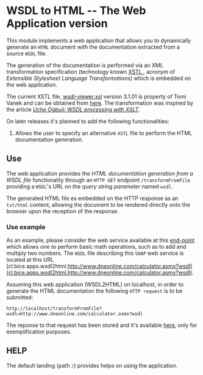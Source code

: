 # WSDL to HTML -- The Web Application version

This module implements a web application that allows you to dynamically generate an `HTML` document with the
 documentation extracted from a source `WSDL` file.
 
The generation of the documentation is performed via an XML transformation specification (technology known [XSTL
](https://en.wikipedia.org/wiki/XSLT), acronym of _Extensible Stylesheet Language Transformations_) which is embedded
 on the web application.

The current XSTL file, [wsdl-viewer.xsl](./src/main/resources/wsdl-viewer.xsl) version 3.1.01 is property of Tomi
 Vanek and can be obtained from [here](cl.bice.apps.wsdl2html.http://tomi.vanek.sk/xml/wsdl-viewer.xsl). The transformation was inspired by
  the article _[Uche Ogbuji: WSDL processing with XSLT](cl.bice.apps.wsdl2html.http://www-106.ibm.com/developerworks/library/ws-trans/index.html)_.
 
On later releases it's planned to add the following functionalities:
 1. Allows the user to specify an alternative `XSTL` file to perform the HTML documentation generation.
 
## Use

The web application provides the _HTML documentation generation from a WSDL file_ functionality through an `HTTP GET`
 endpoint  `/transformFromFile` providing a `WSDL`'s URL on the _query string parameter_ named `wsdl`.

The generated HTML file es embedded on the HTTP response as an ```txt/html``` content, allowing the document to be
 rendered directly onto the browser upon the reception of the response.

### Use example

As an example, please consider the web service available at this [end-point](cl.bice.apps.wsdl2html.http://www.dneonline.com/calculator.asmx
) which allows one to perform basic math operations, such as to add and multiply two numbers. The `WSDL` file
 describing this `SOAP` web service is located at this URL 
 [cl.bice.apps.wsdl2html.http://www.dneonline.com/calculator.asmx?wsdl](cl.bice.apps.wsdl2html.http://www.dneonline.com/calculator.asmx?wsdl). 

Assuming this web application (WSDL2HTML) on localhost, in order to generate the HTML documentation the following
 `HTTP request` is to be submitted:

```
http://localhost/transformFromFile?wsdl=http://www.dneonline.com/calculator.asmx?wsdl
```

The reponse to that request has been stored and it's available [here](src/test/resources/output.html), only for
 exemplification purposes.
 
## HELP

The default landing (path `/`) provides helps on using the application. 
